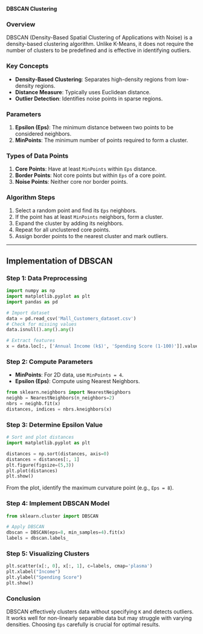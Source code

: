 **DBSCAN Clustering**

### Overview
DBSCAN (Density-Based Spatial Clustering of Applications with Noise) is a density-based clustering algorithm. Unlike K-Means, it does not require the number of clusters to be predefined and is effective in identifying outliers.

### Key Concepts
- **Density-Based Clustering**: Separates high-density regions from low-density regions.
- **Distance Measure**: Typically uses Euclidean distance.
- **Outlier Detection**: Identifies noise points in sparse regions.

### Parameters
1. **Epsilon (Eps)**: The minimum distance between two points to be considered neighbors.
2. **MinPoints**: The minimum number of points required to form a cluster.

### Types of Data Points
1. **Core Points**: Have at least `MinPoints` within `Eps` distance.
2. **Border Points**: Not core points but within `Eps` of a core point.
3. **Noise Points**: Neither core nor border points.

### Algorithm Steps
1. Select a random point and find its `Eps` neighbors.
2. If the point has at least `MinPoints` neighbors, form a cluster.
3. Expand the cluster by adding its neighbors.
4. Repeat for all unclustered core points.
5. Assign border points to the nearest cluster and mark outliers.

---

## **Implementation of DBSCAN**

### **Step 1: Data Preprocessing**
```python
import numpy as np
import matplotlib.pyplot as plt
import pandas as pd

# Import dataset
data = pd.read_csv('Mall_Customers_dataset.csv')
# Check for missing values
data.isnull().any().any()

# Extract features
x = data.loc[:, ['Annual Income (k$)', 'Spending Score (1-100)']].values
```

### **Step 2: Compute Parameters**
- **MinPoints**: For 2D data, use `MinPoints = 4`.
- **Epsilon (Eps)**: Compute using Nearest Neighbors.
```python
from sklearn.neighbors import NearestNeighbors
neighb = NearestNeighbors(n_neighbors=2)
nbrs = neighb.fit(x)
distances, indices = nbrs.kneighbors(x)
```

### **Step 3: Determine Epsilon Value**
```python
# Sort and plot distances
import matplotlib.pyplot as plt

distances = np.sort(distances, axis=0)
distances = distances[:, 1]
plt.figure(figsize=(5,3))
plt.plot(distances)
plt.show()
```
From the plot, identify the maximum curvature point (e.g., `Eps = 8`).

### **Step 4: Implement DBSCAN Model**
```python
from sklearn.cluster import DBSCAN

# Apply DBSCAN
dbscan = DBSCAN(eps=8, min_samples=4).fit(x)
labels = dbscan.labels_
```

### **Step 5: Visualizing Clusters**
```python
plt.scatter(x[:, 0], x[:, 1], c=labels, cmap='plasma')
plt.xlabel("Income")
plt.ylabel("Spending Score")
plt.show()
```

### **Conclusion**
DBSCAN effectively clusters data without specifying `K` and detects outliers. It works well for non-linearly separable data but may struggle with varying densities. Choosing `Eps` carefully is crucial for optimal results.

